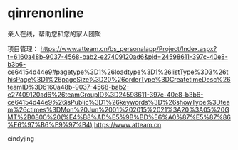 # qinrenonline
亲人在线，帮助您和您的家人团聚

项目管理：
https://www.atteam.cn/bs_personalapp/Project/Index.aspx?t=6160a48b-9037-4568-bab2-e27409120ad6&pid=24598611-397c-40e8-b3b6-ce64154d44e9#pagetype%3D1%26loadtype%3D1%26listType%3D3%26thisPage%3D1%26pageSize%3D20%26orderType%3DCreatetimeDesc%26teamID%3D6160a48b-9037-4568-bab2-e27409120ad6%26teamGroupID%3D24598611-397c-40e8-b3b6-ce64154d44e9%26isPublic%3D1%26keywords%3D%26showType%3Dteam%26ctimes%3DMon%20Jun%2001%202015%2021%3A20%3A05%20GMT%2B0800%20(%E4%B8%AD%E5%9B%BD%E6%A0%87%E5%87%86%E6%97%B6%E9%97%B4)
https://www.atteam.cn

cindyjing